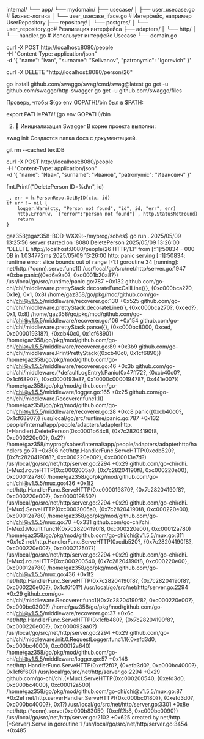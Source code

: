 internal/
└── app/
    └── mydomain/
        ├── usecase/
        │   ├── user_usecase.go        # Бизнес-логика
        │   └── user_usecase_iface.go  # Интерфейс, например UserRepository
        ├── repository/
        │   └── postgres/
        │       └── user_repository.go# Реализация интерфейса
        ├── adapters/
        │   └── http/
        │       └── handler.go         # Использует интерфейс Usecase
        └── domain.go


 curl -X POST http://localhost:8080/people \
  -H "Content-Type: application/json" \
  -d '{
    "name": "Ivan",
    "surname": "Selivanov",
    "patronymic": "Igorevich"
}'

curl -X DELETE "http://localhost:8080/person/26"





go install github.com/swaggo/swag/cmd/swag@latest
go get -u github.com/swaggo/http-swagger
go get -u github.com/swaggo/files

Проверь, чтобы $(go env GOPATH)/bin был в $PATH:


export PATH=$PATH:$(go env GOPATH)/bin

2. 📂 Инициализация Swagger
В корне проекта выполни:


swag init
Создастся папка docs с документацией.


git rm --cached textDB


curl -X POST http://localhost:8080/people \
  -H "Content-Type: application/json" \
  -d '{
    "name": "Иван",
    "surname": "Иванов",
    "patronymic": "Иванович"
  }'


fmt.Printf("DeletePerson ID=%d\n", id)

	_, err = h.PersonRepo.GetByID(ctx, id)
	if err != nil {
		logger.Warn(ctx, "Person not found", "id", id, "err", err)
		http.Error(w, `{"error":"person not found"}`, http.StatusNotFound)
		return
	}

 gaz358@gaz358-BOD-WXX9:~/myprog/sobes$ go run .
2025/05/09 13:25:56 server started on :8080
DeletePerson
2025/05/09 13:26:00 "DELETE http://localhost:8080/people/26 HTTP/1.1" from [::1]:50834 - 000 0B in 1.034772ms
2025/05/09 13:26:00 http: panic serving [::1]:50834: runtime error: slice bounds out of range [-1:]
goroutine 34 [running]:
net/http.(*conn).serve.func1()
        /usr/local/go/src/net/http/server.go:1947 +0xbe
panic({0xd6e9a0?, 0xc0001b20a8?})
        /usr/local/go/src/runtime/panic.go:787 +0x132
github.com/go-chi/chi/middleware.prettyStack.decorateFuncCallLine({}, {0xc000bca270, 0x1e}, 0x1, 0x8)
        /home/gaz358/go/pkg/mod/github.com/go-chi/chi@v1.5.5/middleware/recoverer.go:130 +0x525
github.com/go-chi/chi/middleware.prettyStack.decorateLine({}, {0xc000bca270?, 0xced?}, 0x1, 0x8)
        /home/gaz358/go/pkg/mod/github.com/go-chi/chi@v1.5.5/middleware/recoverer.go:106 +0x154
github.com/go-chi/chi/middleware.prettyStack.parse({}, {0xc000bc8000, 0xced, 0xc000019318?}, {0xcb40c0, 0x1cf6890})
        /home/gaz358/go/pkg/mod/github.com/go-chi/chi@v1.5.5/middleware/recoverer.go:89 +0x3b9
github.com/go-chi/chi/middleware.PrintPrettyStack({0xcb40c0, 0x1cf6890})
        /home/gaz358/go/pkg/mod/github.com/go-chi/chi@v1.5.5/middleware/recoverer.go:46 +0x3b
github.com/go-chi/chi/middleware.(*defaultLogEntry).Panic(0x47ff72?, {0xcb40c0?, 0x1cf6890?}, {0xc0000193e8?, 0x10000c000019478?, 0x441e00?})
        /home/gaz358/go/pkg/mod/github.com/go-chi/chi@v1.5.5/middleware/logger.go:165 +0x25
github.com/go-chi/chi/middleware.Recoverer.func1.1()
        /home/gaz358/go/pkg/mod/github.com/go-chi/chi@v1.5.5/middleware/recoverer.go:28 +0xc8
panic({0xcb40c0?, 0x1cf6890?})
        /usr/local/go/src/runtime/panic.go:787 +0x132
people/internal/app/people/adapters/adapterhttp.(*Handler).DeletePerson(0xc0001b64c8, {0x7c28204190f8, 0xc000220e00}, 0x2?)
        /home/gaz358/myprog/sobes/internal/app/people/adapters/adapterhttp/handlers.go:71 +0x306
net/http.HandlerFunc.ServeHTTP(0xcdb520?, {0x7c28204190f8?, 0xc000220e00?}, 0xc000013e7d?)
        /usr/local/go/src/net/http/server.go:2294 +0x29
github.com/go-chi/chi.(*Mux).routeHTTP(0xc0002005a0, {0x7c28204190f8, 0xc000220e00}, 0xc00012a780)
        /home/gaz358/go/pkg/mod/github.com/go-chi/chi@v1.5.5/mux.go:436 +0x1f2
net/http.HandlerFunc.ServeHTTP(0xc000019870?, {0x7c28204190f8?, 0xc000220e00?}, 0xc000019850?)
        /usr/local/go/src/net/http/server.go:2294 +0x29
github.com/go-chi/chi.(*Mux).ServeHTTP(0xc0002005a0, {0x7c28204190f8, 0xc000220e00}, 0xc00012a780)
        /home/gaz358/go/pkg/mod/github.com/go-chi/chi@v1.5.5/mux.go:70 +0x331
github.com/go-chi/chi.(*Mux).Mount.func1({0x7c28204190f8, 0xc000220e00}, 0xc00012a780)
        /home/gaz358/go/pkg/mod/github.com/go-chi/chi@v1.5.5/mux.go:311 +0x1c2
net/http.HandlerFunc.ServeHTTP(0xcdb520?, {0x7c28204190f8?, 0xc000220e00?}, 0xc000212507?)
        /usr/local/go/src/net/http/server.go:2294 +0x29
github.com/go-chi/chi.(*Mux).routeHTTP(0xc000200540, {0x7c28204190f8, 0xc000220e00}, 0xc00012a780)
        /home/gaz358/go/pkg/mod/github.com/go-chi/chi@v1.5.5/mux.go:436 +0x1f2
net/http.HandlerFunc.ServeHTTP(0x7c28204190f8?, {0x7c28204190f8?, 0xc000220e00?}, 0x1cf6f01?)
        /usr/local/go/src/net/http/server.go:2294 +0x29
github.com/go-chi/chi/middleware.Recoverer.func1({0x7c28204190f8?, 0xc000220e00?}, 0xc000bc0300?)
        /home/gaz358/go/pkg/mod/github.com/go-chi/chi@v1.5.5/middleware/recoverer.go:37 +0x6c
net/http.HandlerFunc.ServeHTTP(0x1cfb480?, {0x7c28204190f8?, 0xc000220e00?}, 0xc000092aa0?)
        /usr/local/go/src/net/http/server.go:2294 +0x29
github.com/go-chi/chi/middleware.init.0.RequestLogger.func1.1({0xefd3d0, 0xc000bc4000}, 0xc00012a640)
        /home/gaz358/go/pkg/mod/github.com/go-chi/chi@v1.5.5/middleware/logger.go:57 +0x148
net/http.HandlerFunc.ServeHTTP(0xeff2f0?, {0xefd3d0?, 0xc000bc4000?}, 0x1cf6f60?)
        /usr/local/go/src/net/http/server.go:2294 +0x29
github.com/go-chi/chi.(*Mux).ServeHTTP(0xc000200540, {0xefd3d0, 0xc000bc4000}, 0xc00012a500)
        /home/gaz358/go/pkg/mod/github.com/go-chi/chi@v1.5.5/mux.go:87 +0x2ef
net/http.serverHandler.ServeHTTP({0xc000bc0180?}, {0xefd3d0?, 0xc000bc4000?}, 0x1?)
        /usr/local/go/src/net/http/server.go:3301 +0x8e
net/http.(*conn).serve(0xc000b83050, {0xeff2b8, 0xc000bc0090})
        /usr/local/go/src/net/http/server.go:2102 +0x625
created by net/http.(*Server).Serve in goroutine 1
        /usr/local/go/src/net/http/server.go:3454 +0x485

